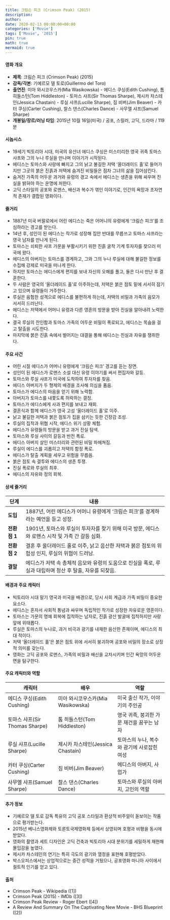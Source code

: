 ```yaml
---
title: 크림슨 피크 (Crimson Peak) (2015)
description: 
author: 
date: 2020-02-13 00:00:00+00:00
categories: ['Movie']
tags: ['Movie', '2015']
pin: true
math: true
mermaid: true
---
```

#### 영화 개요

- **제목**: 크림슨 피크 (Crimson Peak) (2015)  
- **감독/각본**: 기예르모 델 토로(Guillermo del Toro)  
- **출연진**: 미아 와시코우스카(Mia Wasikowska) - 에디스 쿠싱(Edith Cushing), 톰 히들스턴(Tom Hiddleston) - 토마스 샤프(Sir Thomas Sharpe), 제시카 차스테인(Jessica Chastain) - 루실 샤프(Lucille Sharpe), 짐 비버(Jim Beaver) - 카터 쿠싱(Carter Cushing), 찰스 댄스(Charles Dance) - 사무엘 샤프(Samuel Sharpe)  
- **개봉일/장르/러닝 타임**: 2015년 10월 16일(미국) / 공포, 스릴러, 고딕, 드라마 / 119분  

#### 시놉시스

- 19세기 빅토리아 시대, 미국의 유산녀 에디스 쿠싱은 미스터리한 영국 귀족 토마스 샤프와 그의 누나 루실을 만나며 이야기가 시작된다.  
- 에디스는 토마스와 사랑에 빠지고 그의 낡고 불길한 저택 ‘올더레이드 홀’로 들어가지만 그곳의 붉은 진흙과 저택에 숨겨진 비밀들은 점차 그녀의 삶을 집어삼킨다.  
- 숨겨진 가족의 어두운 과거와 유령의 경고 속에서 에디스는 생존을 위해 싸우며 진실을 밝혀야 하는 운명에 처한다.  
- 고딕 스타일의 공포와 로맨스, 배신과 복수가 엮인 이야기로, 인간의 욕망과 초자연적 존재가 결합된 영화이다.  

#### 줄거리

- 1887년 미국 버팔로에서 어린 에디스는 죽은 어머니의 유령에게 ‘크림슨 피크’를 조심하라는 경고를 받는다.  
- 14년 후, 성인이 된 에디스는 작가로 성장해 집안 반대를 무릅쓰고 토마스 샤프라는 영국 남자를 만나게 된다.  
- 토마스는 쇠퇴한 샤프 가문을 부활시키기 위한 진흙 굴착 기계 투자자를 찾으러 미국에 왔다.  
- 에디스의 아버지는 토마스를 경계하고, 그와 그의 누나 루실에 대해 불길한 정보를 수집해 강제로 미국을 떠나게 한다.  
- 하지만 토마스는 에디스에게 편지를 보내 자신의 오해를 풀고, 둘은 다시 만난 후 결혼한다.  
- 두 사람은 영국의 ‘올더레이드 홀’로 이주하는데, 저택은 붉은 점토 밑에 서서히 잠기고 있으며 유령들이 거주한다.  
- 루실은 음험한 성격으로 에디스를 불편하게 하는데, 저택의 비밀과 가족의 음모가 서서히 드러난다.  
- 에디스는 저택에서 어머니 유령과 다른 영혼의 방문을 받아 진실을 알아내려 노력한다.  
- 결국 루실의 잔인함과 토마스 가족의 어두운 비밀이 폭로되고, 에디스는 목숨을 걸고 탈출을 시도한다.  
- 마지막에 붉은 진흙 속에서 벌어지는 대결을 통해 에디스는 진실과 자유를 쟁취한다.  

#### 주요 사건

- 어린 시절 에디스가 어머니 유령에게 ‘크림슨 피크’ 경고를 듣는 장면.  
- 성인이 된 에디스가 로맨스 소설 대신 유령 이야기를 써서 편집자와 갈등.  
- 토마스와 루실 샤프가 미국에 도착하여 투자자를 찾음.  
- 에디스 아버지가 두 형제의 배경을 조사해 의심을 품음.  
- 토마스가 에디스의 마음을 얻기 위해 노력함.  
- 아버지가 토마스를 내쫓도록 허락하는 결정.  
- 토마스가 에디스에게 사과 편지를 보내고 재회.  
- 결혼식과 함께 에디스가 영국 고성 ‘올더레이드 홀’로 이주.  
- 낡고 불길한 저택과 붉은 점토가 집을 삼키는 듯한 긴장감 조성.  
- 루실의 집착과 위협 시작, 에디스 위기 상황 체험.  
- 에디스가 유령들의 방문을 받고 과거 진실 탐색.  
- 토마스와 루실 사이의 갈등과 반전 폭로.  
- 에디스 아버지 살인 미스터리와 관련된 비밀 파헤쳐짐.  
- 루실이 에디스를 괴롭히고 저택의 함정 폭로.  
- 에디스가 탈출 계획을 세우고 위험을 무릅씀.  
- 붉은 점토 속 결투와 에디스의 생존 투쟁.  
- 진실 폭로와 루실의 최후.  
- 에디스의 자유와 정의 회복.  

#### 상세 줄거리

| **단계**   | **내용**                                                                                                            |
|------------|---------------------------------------------------------------------------------------------------------------------|
| **도입**   | 1887년, 어린 에디스가 어머니 유령에게 ‘크림슨 피크’를 경계하라는 예언을 듣고 성장.                                 |
| **전환점 1**| 1901년, 토마스와 루실이 투자자를 찾기 위해 미국 방문, 에디스와 로맨스 시작 및 가족 간 갈등 심화.                   |
| **전환점 2**| 결혼 후 올더레이드 홀로 이주, 낡고 음산한 저택과 붉은 점토의 위험성 인지, 루실의 위협이 드러남.                     |
| **결말**   | 에디스가 저택 속 총체적 음모와 유령의 도움으로 진실을 폭로, 루실과 대립하며 청산 후 탈출, 자유를 되찾음.             |

#### 배경과 주요 캐릭터

- 빅토리아 시대 말기 영국과 미국을 배경으로, 당시 사회 계급과 가족 비밀이 중요한 요소다.  
- 에디스는 혼자서 사회적 통념과 싸우며 독립적인 작가로 성장한 자유로운 영혼이다.  
- 토마스는 가문의 명예 회복에 집착하는 남자로, 진흙 광산 발굴에 집착하지만 사랑 앞에 위태롭다.  
- 루실은 토마스의 누나로, 과거 비극과 광기를 내재한 음산한 존재이며, 에디스의 최대 적이다.  
- 저택 ‘올더레이드 홀’은 붉은 점토 위에 서서히 붕괴하며 공포와 비밀의 장소로 상징적 의미를 갖는다.  
- 영화는 고딕 공포와 로맨스, 가족의 비밀과 배신을 교차시키며 인간 욕망의 어두운 면을 탐구한다.  

#### 주요 캐릭터와 역할

| **캐릭터**     | **배우**               | **역할**                          |
|----------------|------------------------|----------------------------------|
| 에디스 쿠싱(Edith Cushing) | 미아 와시코우스카(Mia Wasikowska) | 미국 출신 작가, 이야기의 주인공         |
| 토마스 샤프(Sir Thomas Sharpe)     | 톰 히들스턴(Tom Hiddleston)         | 영국 귀족, 붕괴한 가문 재건을 꿈꾸는 남자  |
| 루실 샤프(Lucille Sharpe)   | 제시카 차스테인(Jessica Chastain)   | 토마스의 누나, 복수와 광기에 사로잡힌 여성 |
| 카터 쿠싱(Carter Cushing)   | 짐 비버(Jim Beaver)         | 에디스의 아버지, 사업가                 |
| 사무엘 샤프(Samuel Sharpe)  | 찰스 댄스(Charles Dance)     | 토마스와 루실의 아버지, 고인의 역할       |

#### 추가 정보

- 기예르모 델 토로 감독 특유의 고딕 공포 스타일과 환상적 비주얼이 돋보이는 작품으로 평가받는다.  
- 2015년 베니스영화제와 토론토국제영화제 등에서 상영되며 호평과 비평을 동시에 받았다.  
- 영화의 촬영과 세트 디자인은 고딕 건축과 빅토리아 시대 분위기를 세밀하게 재현해 몰입감을 높였다.  
- 제시카 차스테인의 연기는 특히 극도의 광기와 열정을 표현해 호평받았다.  
- 박스오피스에서는 상업적으로는 중간 성적을 거뒀으나, 공포영화 마니아 사이에서 컬트적 인기를 얻고 있다.  

#### 출처

- Crimson Peak - Wikipedia ([1])  
- Crimson Peak (2015) - IMDb ([3])  
- Crimson Peak Review - Roger Ebert ([4])  
- A Review And Summary On The Captivating New Movie - BHS Blueprint ([2])
